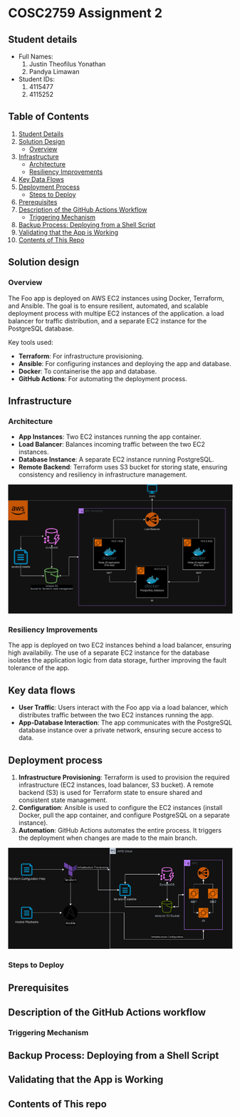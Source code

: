 # COSC2759 Assignment 2

## Student details

- Full Names: 
    1. Justin Theofilus Yonathan 
    2. Pandya Limawan
- Student IDs: 
    1. 4115477 
    2. 4115252

## Table of Contents

1. [Student Details](#student-details)
2. [Solution Design](#solution-design)
   - [Overview](#overview)
3. [Infrastructure](#infrastructure)
   - [Architecture](#architecture)
   - [Resiliency Improvements](#resiliency-improvements)
4. [Key Data Flows](#key-data-flows)
5. [Deployment Process](#deployment-process)
   - [Steps to Deploy](#steps-to-deploy)
6. [Prerequisites](#prerequisites)
7. [Description of the GitHub Actions Workflow](#description-of-the-github-actions-workflow)
   - [Triggering Mechanism](#triggering-mechanism)
8. [Backup Process: Deploying from a Shell Script](#backup-process-deploying-from-a-shell-script)
9. [Validating that the App is Working](#validating-that-the-app-is-working)
10. [Contents of This Repo](#contents-of-this-repo)


## Solution design

### Overview

The Foo app is deployed on AWS EC2 instances using Docker, Terraform, and Ansible. The goal is to ensure resilient, automated, and scalable deployment process with multipe EC2 instances of the application. a load balancer for traffic distribution, and a separate EC2 instance for the PostgreSQL database.

Key tools used:
- **Terraform**: For infrastructure provisioning.
- **Ansible**: For configuring instances and deploying the app and database.
- **Docker**: To containerise the app and database.
- **GitHub Actions**: For automating the deployment process.
  
## Infrastructure

### Architecture

- **App Instances**: Two EC2 instances running the app container.
- **Load Balancer**: Balances incoming traffic between the two EC2 instances.
- **Database Instance**: A separate EC2 instance running PostgreSQL.
- **Remote Backend**: Terraform uses S3 bucket for storing state, ensuring consistency and resiliency in infrastructure management.

![Architecture Diagram](img/architecture_diagram.png)

### Resiliency Improvements

The app is deployed on two EC2 instances behind a load balancer, ensuring high availabiliy. The use of a separate EC2 instance for the database isolates the application logic from data storage, further improving the fault tolerance of the app.

## Key data flows

- **User Traffic**: Users interact with the Foo app via a load balancer, which distributes traffic between the two EC2 instances running the app.
- **App-Database Interaction**: The app communicates with the PostgreSQL database instance over a private network, ensuring secure access to data.

## Deployment process

1. **Infrastructure Provisioning**:
Terraform is used to provision the required infrastructure (EC2 instances, load balancer, S3 bucket).
A remote backend (S3) is used for Terraform state to ensure shared and consistent state management.
2. **Configuration**:
Ansible is used to configure the EC2 instances (install Docker, pull the app container, and configure PostgreSQL on a separate instance).
3. **Automation**:
GitHub Actions automates the entire process. It triggers the deployment when changes are made to the main branch.

![Process Flow Diagram](img/process_flow.png)

### Steps to Deploy

## Prerequisites

## Description of the GitHub Actions workflow

### Triggering Mechanism

## Backup Process: Deploying from a Shell Script

## Validating that the App is Working

## Contents of This repo



